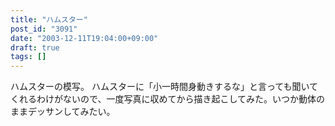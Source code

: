 ```yaml
---
title: "ハムスター"
post_id: "3091"
date: "2003-12-11T19:04:00+09:00"
draft: true
tags: []
---
```



ハムスターの模写。 ハムスターに「小一時間身動きするな」と言っても聞いてくれるわけがないので、一度写真に収めてから描き起こしてみた。いつか動体のままデッサンしてみたい。
